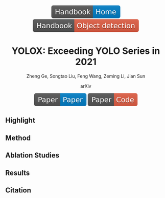 <div align="center">
<br><br>
<div>
	<a href="https://github.com/phlong3105/one/blob/master/handbook/README.md"><img src="../data/badge/handbook_home.svg"></a>
	<a href="https://github.com/phlong3105/one/blob/master/handbook/object_detection/README.md"><img src="../data/badge/handbook_object_detection.svg"></a>
</div>

YOLOX: Exceeding YOLO Series in 2021
=============================

<div>
	<p>Zheng Ge, Songtao Liu, Feng Wang, Zeming Li, Jian Sun</p>
	<p>arXiv</p>
</div>

<div align="center">
	<a href="data/yolox.pdf"><img src="../data/badge/paper_paper.svg"></a>
    <a href="https://github.com/Megvii-BaseDetection/YOLOX"><img src="../data/badge/paper_code.svg"></a>
</div>
</div>


## Highlight


## Method


## Ablation Studies


## Results


## Citation
